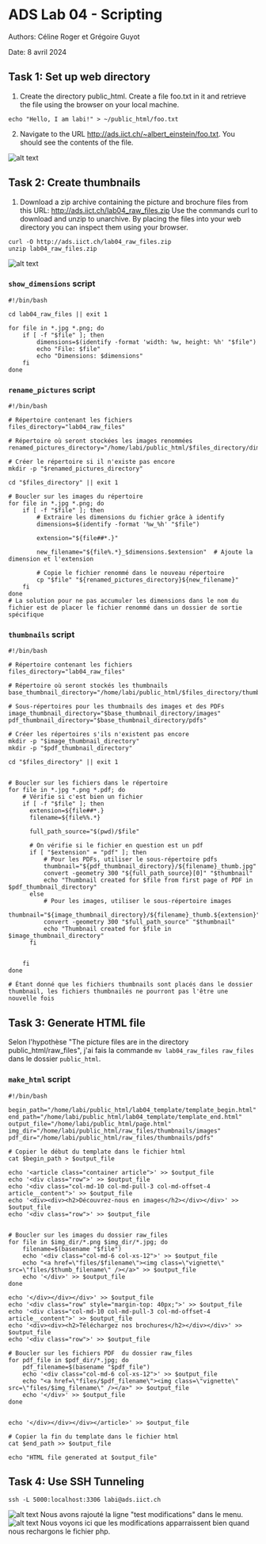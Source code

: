 # ADS Lab 04 - Scripting
Authors: Céline Roger et Grégoire Guyot

Date: 8 avril 2024
## Task 1: Set up web directory
1. Create the directory public_html. Create a file foo.txt in it and retrieve the file using the browser on your local machine.

```
echo "Hello, I am labi!" > ~/public_html/foo.txt
```
2. Navigate to the URL http://ads.iict.ch/~albert_einstein/foo.txt. You should see the contents of the file.

![alt text](image.png)

## Task 2: Create thumbnails
1. Download a zip archive containing the picture and brochure files from this URL: http://ads.iict.ch/lab04_raw_files.zip Use the commands curl to download and unzip to unarchive.
By placing the files into your web directory you can inspect them using your browser.

```
curl -O http://ads.iict.ch/lab04_raw_files.zip
unzip lab04_raw_files.zip
```

![alt text](image-1.png)

### `show_dimensions` script

```
#!/bin/bash

cd lab04_raw_files || exit 1

for file in *.jpg *.png; do
    if [ -f "$file" ]; then
        dimensions=$(identify -format 'width: %w, height: %h' "$file")
        echo "File: $file"
        echo "Dimensions: $dimensions"
    fi
done
```

### `rename_pictures` script

```
#!/bin/bash

# Répertoire contenant les fichiers
files_directory="lab04_raw_files"

# Répertoire où seront stockées les images renommées
renamed_pictures_directory="/home/labi/public_html/$files_directory/dimensions/"

# Créer le répertoire si il n'existe pas encore
mkdir -p "$renamed_pictures_directory"

cd "$files_directory" || exit 1

# Boucler sur les images du répertoire
for file in *.jpg *.png; do
    if [ -f "$file" ]; then
        # Extraire les dimensions du fichier grâce à identify
        dimensions=$(identify -format '%w_%h' "$file")

        extension="${file##*.}"

        new_filename="${file%.*}_$dimensions.$extension"  # Ajoute la dimension et l'extension

        # Copie le fichier renommé dans le nouveau répertoire
        cp "$file" "${renamed_pictures_directory}${new_filename}"
    fi
done
# La solution pour ne pas accumuler les dimensions dans le nom du fichier est de placer le fichier renommé dans un dossier de sortie spécifique
```

### `thumbnails` script

```
#!/bin/bash

# Répertoire contenant les fichiers
files_directory="lab04_raw_files"

# Répertoire où seront stockés les thumbnails
base_thumbnail_directory="/home/labi/public_html/$files_directory/thumbnails"

# Sous-répertoires pour les thumbnails des images et des PDFs
image_thumbnail_directory="$base_thumbnail_directory/images"
pdf_thumbnail_directory="$base_thumbnail_directory/pdfs"

# Créer les répertoires s'ils n'existent pas encore
mkdir -p "$image_thumbnail_directory"
mkdir -p "$pdf_thumbnail_directory"

cd "$files_directory" || exit 1


# Boucler sur les fichiers dans le répertoire
for file in *.jpg *.png *.pdf; do
    # Vérifie si c'est bien un fichier
    if [ -f "$file" ]; then
      extension=${file##*.}
      filename=${file%%.*}

      full_path_source="$(pwd)/$file"

      # On vérifie si le fichier en question est un pdf
      if [ "$extension" = "pdf" ]; then
          # Pour les PDFs, utiliser le sous-répertoire pdfs
          thumbnail="${pdf_thumbnail_directory}/${filename}_thumb.jpg"
          convert -geometry 300 "${full_path_source}[0]" "$thumbnail"
          echo "Thumbnail created for $file from first page of PDF in $pdf_thumbnail_directory"
      else
          # Pour les images, utiliser le sous-répertoire images
          thumbnail="${image_thumbnail_directory}/${filename}_thumb.${extension}"
          convert -geometry 300 "$full_path_source" "$thumbnail"
          echo "Thumbnail created for $file in $image_thumbnail_directory"
      fi


    fi
done

# Étant donné que les fichiers thumbnails sont placés dans le dossier thumbnail, les fichiers thumbnailés ne pourront pas l'être une nouvelle fois
```


## Task 3: Generate HTML file
Selon l'hypothèse "The picture files are in the directory public_html/raw_files", j'ai fais la commande 
`mv lab04_raw_files raw_files` dans le dossier `public_html`.

### `make_html` script

```
#!/bin/bash

begin_path="/home/labi/public_html/lab04_template/template_begin.html"
end_path="/home/labi/public_html/lab04_template/template_end.html"
output_file="/home/labi/public_html/page.html"
img_dir="/home/labi/public_html/raw_files/thumbnails/images"
pdf_dir="/home/labi/public_html/raw_files/thumbnails/pdfs"

# Copier le début du template dans le fichier html
cat $begin_path > $output_file

echo '<article class="container article">' >> $output_file
echo '<div class="row">' >> $output_file
echo '<div class="col-md-10 col-md-pull-3 col-md-offset-4 article__content">' >> $output_file
echo '<div><div><h2>Découvrez-nous en images</h2></div></div>' >> $output_file
echo '<div class="row">' >> $output_file


# Boucler sur les images du dossier raw_files
for file in $img_dir/*.png $img_dir/*.jpg; do
    filename=$(basename "$file")
    echo '<div class="col-md-6 col-xs-12">' >> $output_file
    echo "<a href=\"files/$filename\"><img class=\"vignette\" src=\"files/$thumb_filename\" /></a>" >> $output_file
    echo '</div>' >> $output_file
done

echo '</div></div></div>' >> $output_file
echo '<div class="row" style="margin-top: 40px;">' >> $output_file
echo '<div class="col-md-10 col-md-pull-3 col-md-offset-4 article__content">' >> $output_file
echo '<div><div><h2>Téléchargez nos brochures</h2></div></div>' >> $output_file
echo '<div class="row">' >> $output_file

# Boucler sur les fichiers PDF  du dossier raw_files
for pdf_file in $pdf_dir/*.jpg; do
    pdf_filename=$(basename "$pdf_file")
    echo '<div class="col-md-6 col-xs-12">' >> $output_file
    echo "<a href=\"files/$pdf_filename\"><img class=\"vignette\" src=\"files/$img_filename\" /></a>" >> $output_file
    echo '</div>' >> $output_file
done


echo '</div></div></div></article>' >> $output_file

# Copier la fin du template dans le fichier html
cat $end_path >> $output_file

echo "HTML file generated at $output_file"
```


## Task 4: Use SSH Tunneling

```
ssh -L 5000:localhost:3306 labi@ads.iict.ch
```
![alt text](image-2.png)
Nous avons rajouté la ligne "test modifications" dans le menu.
![alt text](image-3.png)
Nous voyons ici que les modifications apparraissent bien quand nous rechargons le fichier php.